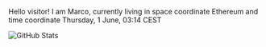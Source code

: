 Hello visitor! I am Marco, currently living in space coordinate Ethereum and time coordinate Thursday, 1 June, 03:14 CEST

![GitHub Stats](https://github-readme-stats.vercel.app/api?username=OxMarco)
